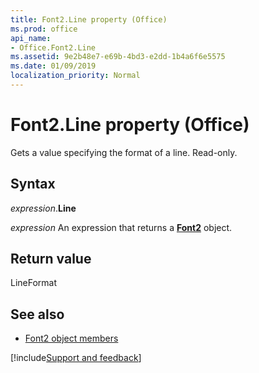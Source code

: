 ```yaml
---
title: Font2.Line property (Office)
ms.prod: office
api_name:
- Office.Font2.Line
ms.assetid: 9e2b48e7-e69b-4bd3-e2dd-1b4a6f6e5575
ms.date: 01/09/2019
localization_priority: Normal
---
```



# Font2.Line property (Office)

Gets a value specifying the format of a line. Read-only.


## Syntax

_expression_.**Line**

_expression_ An expression that returns a **[Font2](Office.Font2.md)** object.


## Return value

LineFormat


## See also

- [Font2 object members](overview/library-reference/font2-members-office.md)

[!include[Support and feedback](~/includes/feedback-boilerplate.md)]